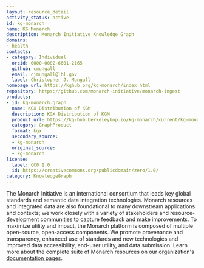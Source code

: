 ```yaml
---
layout: resource_detail
activity_status: active
id: kg-monarch
name: KG Monarch
description: Monarch Initiative Knowledge Graph
domains:
- health
contacts:
- category: Individual
  orcid: 0000-0002-6601-2165
  github: cmungall
  email: cjmungall@lbl.gov
  label: Christopher J. Mungall
homepage_url: https://kghub.org/kg-monarch/index.html
repository: https://github.com/monarch-initiative/monarch-ingest
products:
- id: kg-monarch.graph
  name: KGX Distribution of KGM
  description: KGX Distribution of KGM
  product_url: https://kg-hub.berkeleybop.io/kg-monarch/current/kg-monarch.tar.gz
  category: GraphProduct
  format: kgx
  secondary_source:
  - kg-monarch
  original_source:
  - kg-monarch
license:
  label: CC0 1.0
  id: https://creativecommons.org/publicdomain/zero/1.0/
category: KnowledgeGraph
---
```


The Monarch Initiative is an international consortium that leads key global standards and semantic data integration technologies. Monarch resources and integrated data are also foundational to many downstream applications and contexts; we work closely with a variety of stakeholders and resource-development communities to capture feedback and make improvements. To maximize utility and impact, the Monarch platform is composed of multiple open-source, open-access components. We promote provenance and transparency, enhanced use of standards and new technologies and improved data accessibility, end-user utility, and data submission. Learn more about the complete suite of Monarch resources on our organization's [documentation pages](https://monarch-initiative.github.io/monarch-documentation/).
